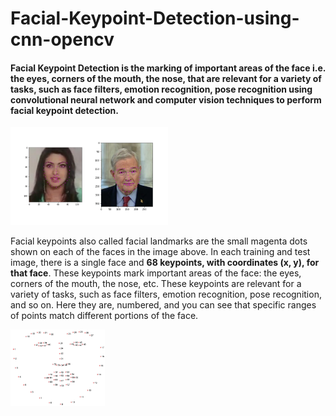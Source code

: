 # Facial-Keypoint-Detection-using-cnn-opencv

#### Facial Keypoint Detection is the marking of important areas of the face i.e. the eyes, corners of the mouth, the nose, that are relevant for a variety of tasks, such as face filters, emotion recognition, pose recognition using convolutional neural network and computer vision techniques to perform facial keypoint detection.

<img src='images/key_pts_example.png' width=50% height=50%/>

Facial keypoints also called facial landmarks are the small magenta dots shown on each of the faces in the image above. In each training and test image, there is a single face and **68 keypoints, with coordinates (x, y), for that face**.  These keypoints mark important areas of the face: the eyes, corners of the mouth, the nose, etc. These keypoints are relevant for a variety of tasks, such as face filters, emotion recognition, pose recognition, and so on. Here they are, numbered, and you can see that specific ranges of points match different portions of the face.

<img src='images/landmarks_numbered.jpg' width=30% height=30%/>

